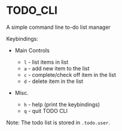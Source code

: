 # TODO_CLI
A simple command line to-do list manager

Keybindings:
  - Main Controls
    - `l` - list items in list
    - `a` - add new item to the list
    - `c` - complete/check off item in the list
    - `d` - delete item in the list

  - Misc.
    - `h` - help (print the keybindings)
    - `q` - quit TODO CLI

Note: The todo list is stored in `.todo.user`.
